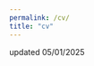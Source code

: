 ```yaml
---
permalink: /cv/
title: "cv"
---
```

<object data="/assets/images/EST_CV.pdf" width="800" height="800" type='application/pdf'></object>
updated 05/01/2025
